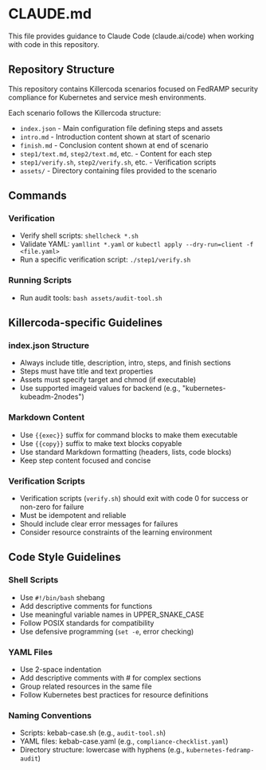 # CLAUDE.md

This file provides guidance to Claude Code (claude.ai/code) when working with code in this repository.

## Repository Structure
This repository contains Killercoda scenarios focused on FedRAMP security compliance for Kubernetes and service mesh environments.

Each scenario follows the Killercoda structure:
- `index.json` - Main configuration file defining steps and assets
- `intro.md` - Introduction content shown at start of scenario
- `finish.md` - Conclusion content shown at end of scenario
- `step1/text.md`, `step2/text.md`, etc. - Content for each step
- `step1/verify.sh`, `step2/verify.sh`, etc. - Verification scripts
- `assets/` - Directory containing files provided to the scenario

## Commands

### Verification
- Verify shell scripts: `shellcheck *.sh`
- Validate YAML: `yamllint *.yaml` or `kubectl apply --dry-run=client -f <file.yaml>`
- Run a specific verification script: `./step1/verify.sh`

### Running Scripts
- Run audit tools: `bash assets/audit-tool.sh`

## Killercoda-specific Guidelines

### index.json Structure
- Always include title, description, intro, steps, and finish sections
- Steps must have title and text properties
- Assets must specify target and chmod (if executable)
- Use supported imageid values for backend (e.g., "kubernetes-kubeadm-2nodes")

### Markdown Content
- Use `{{exec}}` suffix for command blocks to make them executable
- Use `{{copy}}` suffix to make text blocks copyable
- Use standard Markdown formatting (headers, lists, code blocks)
- Keep step content focused and concise

### Verification Scripts
- Verification scripts (`verify.sh`) should exit with code 0 for success or non-zero for failure
- Must be idempotent and reliable
- Should include clear error messages for failures
- Consider resource constraints of the learning environment

## Code Style Guidelines

### Shell Scripts
- Use `#!/bin/bash` shebang
- Add descriptive comments for functions
- Use meaningful variable names in UPPER_SNAKE_CASE
- Follow POSIX standards for compatibility
- Use defensive programming (`set -e`, error checking)

### YAML Files
- Use 2-space indentation
- Add descriptive comments with # for complex sections
- Group related resources in the same file
- Follow Kubernetes best practices for resource definitions

### Naming Conventions
- Scripts: kebab-case.sh (e.g., `audit-tool.sh`)
- YAML files: kebab-case.yaml (e.g., `compliance-checklist.yaml`)
- Directory structure: lowercase with hyphens (e.g., `kubernetes-fedramp-audit`)